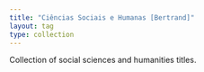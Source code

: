 ```yaml
---
title: "Ciências Sociais e Humanas [Bertrand]"
layout: tag
type: collection
---
```


Collection of social sciences and humanities titles.
